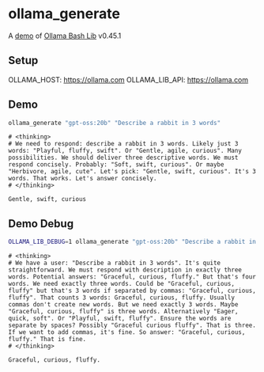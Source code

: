 # ollama_generate

A [demo](../README.md#demos) of [Ollama Bash Lib](https://github.com/attogram/ollama-bash-lib) v0.45.1

## Setup

OLLAMA_HOST: https://ollama.com
OLLAMA_LIB_API: https://ollama.com


## Demo

```bash
ollama_generate "gpt-oss:20b" "Describe a rabbit in 3 words"
```
```
# <thinking>
# We need to respond: describe a rabbit in 3 words. Likely just 3 words: "Playful, fluffy, swift". Or "Gentle, agile, curious". Many possibilities. We should deliver three descriptive words. We must respond concisely. Probably: "Soft, swift, curious". Or maybe "Herbivore, agile, cute". Let's pick: "Gentle, swift, curious". It's 3 words. That works. Let's answer concisely.
# </thinking>

Gentle, swift, curious
```

## Demo Debug

```bash
OLLAMA_LIB_DEBUG=1 ollama_generate "gpt-oss:20b" "Describe a rabbit in 3 words"
```
```
# <thinking>
# We have a user: "Describe a rabbit in 3 words". It's quite straightforward. We must respond with description in exactly three words. Potential answers: "Graceful, curious, fluffy." But that's four words. We need exactly three words. Could be "Graceful, curious, fluffy" but that's 3 words if separated by commas: "Graceful, curious, fluffy". That counts 3 words: Graceful, curious, fluffy. Usually commas don't create new words. But we need exactly 3 words. Maybe "Graceful, curious, fluffy" is three words. Alternatively "Eager, quick, soft". Or "Playful, swift, fluffy". Ensure the words are separate by spaces? Possibly "Graceful curious fluffy". That is three. If we want to add commas, it's fine. So answer: "Graceful, curious, fluffy." That is fine.
# </thinking>

Graceful, curious, fluffy.
```
